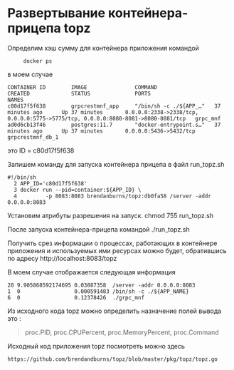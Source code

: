 # Развертывание контейнера-прицепа topz
 
Определим хэш сумму для контейнера приложения командой
```
     docker ps 
```
в моем случае 
```
CONTAINER ID        IMAGE               COMMAND                  CREATED             STATUS              PORTS                                                                              NAMES
c80d17f5f638        grpcrestmnf_app     "/bin/sh -c ./${APP_…"   37 minutes ago      Up 37 minutes       0.0.0.0:2338->2338/tcp, 0.0.0.0:5775->5775/tcp, 0.0.0.0:8080-8081->8080-8081/tcp   grpc_mnf
ad0d6cb13f46        postgres:11.7       "docker-entrypoint.s…"   37 minutes ago      Up 37 minutes       0.0.0.0:5436->5432/tcp                                                             grpcrestmnf_db_1
```
это ID = c80d17f5f638

Запишем команду для запуска контейнера прицепа в файл run_topz.sh
```
#!/bin/sh                                                                                                                                                                                                                      
  2 APP_ID='c80d17f5f638'                                                                                                   
  3 docker run --pid=container:${APP_ID} \                                                                                  
  4         -p 8083:8083 brendanburns/topz:db0fa58 /server -addr 0.0.0.0:8083 
```
Установим атрибуты разрешения на запуск.
chmod 755 run_topz.sh

После запуска контейнера-прицепа командой
./run_topz.sh
 
 Получить срез информации о процессах, работающих в  контейнере приложения и используемых ими ресурсах
 можно будет, обратившись по  адресу http://localhost:8083/topz

В моем случае отображается следующая информация
```
20 9.905868592174695 0.03887358  /server -addr 0.0.0.0:8083
1  0                 0.000591483 /bin/sh -c ./${APP_NAME}
6  0                 0.12378426  ./grpc_mnf
```

 Из исходного кода topz можно определить назначение полей вывода 
 это :
 > proc.PID, 
 > proc.CPUPercent, 
 > proc.MemoryPercent, 
 > proc.Command

Исходный код  приложения topz посмотреть можно здесь
```
https://github.com/brendandburns/topz/blob/master/pkg/topz/topz.go
```

